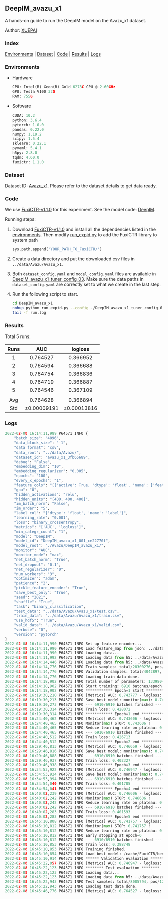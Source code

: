 ## DeepIM_avazu_x1

A hands-on guide to run the DeepIM model on the Avazu_x1 dataset.

Author: [XUEPAI](https://github.com/xue-pai)

### Index
[Environments](#Environments) | [Dataset](#Dataset) | [Code](#Code) | [Results](#Results) | [Logs](#Logs)

### Environments
+ Hardware

  ```python
  CPU: Intel(R) Xeon(R) Gold 6278C CPU @ 2.60GHz
  GPU: Tesla V100 32G
  RAM: 755G

  ```

+ Software

  ```python
  CUDA: 10.2
  python: 3.6.4
  pytorch: 1.0.0
  pandas: 0.22.0
  numpy: 1.19.2
  scipy: 1.5.4
  sklearn: 0.22.1
  pyyaml: 5.4.1
  h5py: 2.8.0
  tqdm: 4.60.0
  fuxictr: 1.1.0

  ```

### Dataset
Dataset ID: [Avazu_x1](https://github.com/openbenchmark/BARS/blob/master/ctr_prediction/datasets/Avazu/README.md#Avazu_x1). Please refer to the dataset details to get data ready.

### Code

We use [FuxiCTR-v1.1.0](https://github.com/xue-pai/FuxiCTR/tree/v1.1.0) for this experiment. See the model code: [DeepIM](https://github.com/xue-pai/FuxiCTR/blob/v1.1.0/fuxictr/pytorch/models/DeepIM.py).

Running steps:

1. Download [FuxiCTR-v1.1.0](https://github.com/xue-pai/FuxiCTR/archive/refs/tags/v1.1.0.zip) and install all the dependencies listed in the [environments](#environments). Then modify [run_expid.py](./run_expid.py#L5) to add the FuxiCTR library to system path
    
    ```python
    sys.path.append('YOUR_PATH_TO_FuxiCTR/')
    ```

2. Create a data directory and put the downloaded csv files in `../data/Avazu/Avazu_x1`.

3. Both `dataset_config.yaml` and `model_config.yaml` files are available in [DeepIM_avazu_x1_tuner_config_03](./DeepIM_avazu_x1_tuner_config_03). Make sure the data paths in `dataset_config.yaml` are correctly set to what we create in the last step.

4. Run the following script to start.

    ```bash
    cd DeepIM_avazu_x1
    nohup python run_expid.py --config ./DeepIM_avazu_x1_tuner_config_03 --expid DeepIM_avazu_x1_001_ce22770f --gpu 0 > run.log &
    tail -f run.log
    ```

### Results

Total 5 runs:

| Runs | AUC | logloss  |
|:--------------------:|:--------------------:|:--------------------:|
| 1 | 0.764527 | 0.366952  |
| 2 | 0.764594 | 0.366688  |
| 3 | 0.764754 | 0.366836  |
| 4 | 0.764719 | 0.366887  |
| 5 | 0.764546 | 0.367109  |
| | | | 
| Avg | 0.764628 | 0.366894 |
| Std | &#177;0.00009191 | &#177;0.00013816 |


### Logs
```python
2022-02-08 16:14:11,989 P64571 INFO {
    "batch_size": "4096",
    "data_block_size": "-1",
    "data_format": "csv",
    "data_root": "../data/Avazu/",
    "dataset_id": "avazu_x1_3fb65689",
    "debug": "False",
    "embedding_dim": "10",
    "embedding_regularizer": "0.005",
    "epochs": "100",
    "every_x_epochs": "1",
    "feature_cols": "[{'active': True, 'dtype': 'float', 'name': ['feat_1', 'feat_2', 'feat_3', 'feat_4', 'feat_5', 'feat_6', 'feat_7', 'feat_8', 'feat_9', 'feat_10', 'feat_11', 'feat_12', 'feat_13', 'feat_14', 'feat_15', 'feat_16', 'feat_17', 'feat_18', 'feat_19', 'feat_20', 'feat_21', 'feat_22'], 'type': 'categorical'}]",
    "gpu": "0",
    "hidden_activations": "relu",
    "hidden_units": "[400, 400, 400]",
    "im_batch_norm": "False",
    "im_order": "5",
    "label_col": "{'dtype': 'float', 'name': 'label'}",
    "learning_rate": "0.001",
    "loss": "binary_crossentropy",
    "metrics": "['AUC', 'logloss']",
    "min_categr_count": "1",
    "model": "DeepIM",
    "model_id": "DeepIM_avazu_x1_001_ce22770f",
    "model_root": "./Avazu/DeepIM_avazu_x1/",
    "monitor": "AUC",
    "monitor_mode": "max",
    "net_batch_norm": "True",
    "net_dropout": "0.1",
    "net_regularizer": "0",
    "num_workers": "3",
    "optimizer": "adam",
    "patience": "2",
    "pickle_feature_encoder": "True",
    "save_best_only": "True",
    "seed": "2021",
    "shuffle": "True",
    "task": "binary_classification",
    "test_data": "../data/Avazu/Avazu_x1/test.csv",
    "train_data": "../data/Avazu/Avazu_x1/train.csv",
    "use_hdf5": "True",
    "valid_data": "../data/Avazu/Avazu_x1/valid.csv",
    "verbose": "0",
    "version": "pytorch"
}
2022-02-08 16:14:11,990 P64571 INFO Set up feature encoder...
2022-02-08 16:14:11,990 P64571 INFO Load feature_map from json: ../data/Avazu/avazu_x1_3fb65689/feature_map.json
2022-02-08 16:14:11,990 P64571 INFO Loading data...
2022-02-08 16:14:11,992 P64571 INFO Loading data from h5: ../data/Avazu/avazu_x1_3fb65689/train.h5
2022-02-08 16:14:14,446 P64571 INFO Loading data from h5: ../data/Avazu/avazu_x1_3fb65689/valid.h5
2022-02-08 16:14:14,776 P64571 INFO Train samples: total/28300276, pos/4953382, neg/23346894, ratio/17.50%, blocks/1
2022-02-08 16:14:14,776 P64571 INFO Validation samples: total/4042897, pos/678699, neg/3364198, ratio/16.79%, blocks/1
2022-02-08 16:14:14,776 P64571 INFO Loading train data done.
2022-02-08 16:14:18,902 P64571 INFO Total number of parameters: 13398042.
2022-02-08 16:14:18,902 P64571 INFO Start training: 6910 batches/epoch
2022-02-08 16:14:18,902 P64571 INFO ************ Epoch=1 start ************
2022-02-08 16:19:30,210 P64571 INFO [Metrics] AUC: 0.743777 - logloss: 0.397452
2022-02-08 16:19:30,213 P64571 INFO Save best model: monitor(max): 0.743777
2022-02-08 16:19:30,273 P64571 INFO --- 6910/6910 batches finished ---
2022-02-08 16:19:30,314 P64571 INFO Train loss: 0.428072
2022-02-08 16:19:30,314 P64571 INFO ************ Epoch=1 end ************
2022-02-08 16:24:40,462 P64571 INFO [Metrics] AUC: 0.743606 - logloss: 0.397428
2022-02-08 16:24:40,465 P64571 INFO Monitor(max) STOP: 0.743606 !
2022-02-08 16:24:40,465 P64571 INFO Reduce learning rate on plateau: 0.000100
2022-02-08 16:24:40,465 P64571 INFO --- 6910/6910 batches finished ---
2022-02-08 16:24:40,512 P64571 INFO Train loss: 0.426713
2022-02-08 16:24:40,512 P64571 INFO ************ Epoch=2 end ************
2022-02-08 16:29:46,813 P64571 INFO [Metrics] AUC: 0.746659 - logloss: 0.395856
2022-02-08 16:29:46,816 P64571 INFO Save best model: monitor(max): 0.746659
2022-02-08 16:29:46,888 P64571 INFO --- 6910/6910 batches finished ---
2022-02-08 16:29:46,937 P64571 INFO Train loss: 0.402327
2022-02-08 16:29:46,938 P64571 INFO ************ Epoch=3 end ************
2022-02-08 16:34:53,922 P64571 INFO [Metrics] AUC: 0.746947 - logloss: 0.395691
2022-02-08 16:34:53,924 P64571 INFO Save best model: monitor(max): 0.746947
2022-02-08 16:34:53,994 P64571 INFO --- 6910/6910 batches finished ---
2022-02-08 16:34:54,040 P64571 INFO Train loss: 0.401785
2022-02-08 16:34:54,041 P64571 INFO ************ Epoch=4 end ************
2022-02-08 16:40:02,239 P64571 INFO [Metrics] AUC: 0.746606 - logloss: 0.396089
2022-02-08 16:40:02,242 P64571 INFO Monitor(max) STOP: 0.746606 !
2022-02-08 16:40:02,242 P64571 INFO Reduce learning rate on plateau: 0.000010
2022-02-08 16:40:02,242 P64571 INFO --- 6910/6910 batches finished ---
2022-02-08 16:40:02,283 P64571 INFO Train loss: 0.401593
2022-02-08 16:40:02,283 P64571 INFO ************ Epoch=5 end ************
2022-02-08 16:45:10,808 P64571 INFO [Metrics] AUC: 0.741757 - logloss: 0.399125
2022-02-08 16:45:10,812 P64571 INFO Monitor(max) STOP: 0.741757 !
2022-02-08 16:45:10,812 P64571 INFO Reduce learning rate on plateau: 0.000001
2022-02-08 16:45:10,812 P64571 INFO Early stopping at epoch=6
2022-02-08 16:45:10,812 P64571 INFO --- 6910/6910 batches finished ---
2022-02-08 16:45:10,853 P64571 INFO Train loss: 0.388748
2022-02-08 16:45:10,853 P64571 INFO Training finished.
2022-02-08 16:45:10,854 P64571 INFO Load best model: /cache/FuxiCTR/benchmarks/Avazu/DeepIM_avazu_x1/avazu_x1_3fb65689/DeepIM_avazu_x1_001_ce22770f.model
2022-02-08 16:45:10,914 P64571 INFO ****** Validation evaluation ******
2022-02-08 16:45:22,057 P64571 INFO [Metrics] AUC: 0.746947 - logloss: 0.395691
2022-02-08 16:45:22,123 P64571 INFO ******** Test evaluation ********
2022-02-08 16:45:22,123 P64571 INFO Loading data...
2022-02-08 16:45:22,123 P64571 INFO Loading data from h5: ../data/Avazu/avazu_x1_3fb65689/test.h5
2022-02-08 16:45:22,943 P64571 INFO Test samples: total/8085794, pos/1232985, neg/6852809, ratio/15.25%, blocks/1
2022-02-08 16:45:22,943 P64571 INFO Loading test data done.
2022-02-08 16:45:46,776 P64571 INFO [Metrics] AUC: 0.764527 - logloss: 0.366952

```
